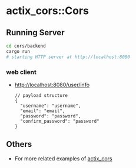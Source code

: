 # actix_cors::Cors

## Running Server

```sh
cd cors/backend
cargo run
# starting HTTP server at http://localhost:8080
```

### web client

- [http://localhost:8080/user/info](http://localhost:8080/user/info)
  ```json5
  // payload structure
  {
    "username": "username",
    "email": "email",
    "password": "password",
    "confirm_password": "password"
  }
  ```

## Others

- For more related examples of [actix_cors](https://docs.rs/actix-cors/latest/actix_cors/struct.Cors.html)
